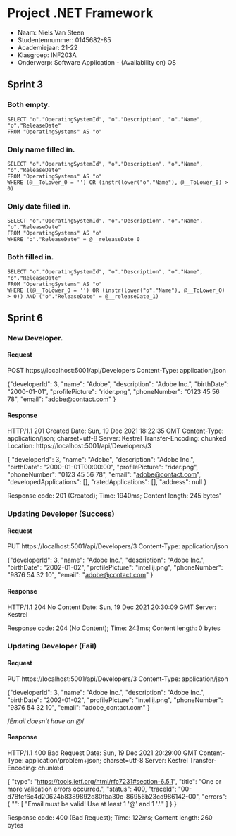 # Project .NET Framework

* Naam: Niels Van Steen
* Studentennummer: 0145682-85
* Academiejaar: 21-22
* Klasgroep: INF203A
* Onderwerp: Software Application - (Availability on) OS

## Sprint 3

### Both empty.
```
SELECT "o"."OperatingSystemId", "o"."Description", "o"."Name", "o"."ReleaseDate"
FROM "OperatingSystems" AS "o"
```

### Only name filled in.
```
SELECT "o"."OperatingSystemId", "o"."Description", "o"."Name", "o"."ReleaseDate"
FROM "OperatingSystems" AS "o"
WHERE (@__ToLower_0 = '') OR (instr(lower("o"."Name"), @__ToLower_0) > 0)
```


### Only date filled in.
```
SELECT "o"."OperatingSystemId", "o"."Description", "o"."Name", "o"."ReleaseDate"
FROM "OperatingSystems" AS "o"
WHERE "o"."ReleaseDate" = @__releaseDate_0
```


### Both filled in.
```
SELECT "o"."OperatingSystemId", "o"."Description", "o"."Name", "o"."ReleaseDate"
FROM "OperatingSystems" AS "o"
WHERE ((@__ToLower_0 = '') OR (instr(lower("o"."Name"), @__ToLower_0) > 0)) AND ("o"."ReleaseDate" = @__releaseDate_1)
```


## Sprint 6

### New Developer.

#### Request
POST https://localhost:5001/api/Developers
Content-Type: application/json

{"developerId": 3, "name": "Adobe", "description": "Adobe Inc.", "birthDate": "2000-01-01", "profilePicture": "rider.png", "phoneNumber": "0123 45 56 78", "email": "adobe@contact.com" }

#### Response

HTTP/1.1 201 Created
Date: Sun, 19 Dec 2021 18:22:35 GMT
Content-Type: application/json; charset=utf-8
Server: Kestrel
Transfer-Encoding: chunked
Location: https://localhost:5001/api/Developers/3

{
  "developerId": 3,
  "name": "Adobe",
  "description": "Adobe Inc.",
  "birthDate": "2000-01-01T00:00:00",
  "profilePicture": "rider.png",
  "phoneNumber": "0123 45 56 78",
  "email": "adobe@contact.com",
  "developedApplications": [],
  "ratedApplications": [],
  "address": null
}

Response code: 201 (Created); Time: 1940ms; Content length: 245 bytes'

### Updating Developer (Success)

#### Request
PUT https://localhost:5001/api/Developers/3
Content-Type: application/json

{"developerId": 3, "name": "Adobe Inc.", "description": "Adobe Inc.", "birthDate": "2002-01-02", "profilePicture": "intellij.png", "phoneNumber": "9876 54 32 10", "email": "adobe@contact.com" }

#### Response
HTTP/1.1 204 No Content
Date: Sun, 19 Dec 2021 20:30:09 GMT
Server: Kestrel

<Response body is empty>

Response code: 204 (No Content); Time: 243ms; Content length: 0 bytes

### Updating Developer (Fail)

#### Request
PUT https://localhost:5001/api/Developers/3
Content-Type: application/json

{"developerId": 3, "name": "Adobe Inc.", "description": "Adobe Inc.", "birthDate": "2002-01-02", "profilePicture": "intellij.png", "phoneNumber": "9876 54 32 10", "email": "adobe_contact.com" }

/*Email doesn't have an @*/

#### Response
HTTP/1.1 400 Bad Request
Date: Sun, 19 Dec 2021 20:29:00 GMT
Content-Type: application/problem+json; charset=utf-8
Server: Kestrel
Transfer-Encoding: chunked

{
  "type": "https://tools.ietf.org/html/rfc7231#section-6.5.1",
  "title": "One or more validation errors occurred.",
  "status": 400,
  "traceId": "00-d78fef6c4d20624b8389892d80fba30c-86956b23cd986142-00",
  "errors": {
    "": [
      "Email must be valid! Use at least 1 '@' and 1 '.'."
    ]
  }
}

Response code: 400 (Bad Request); Time: 122ms; Content length: 260 bytes




















